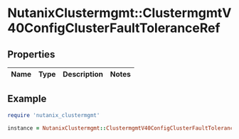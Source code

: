 # NutanixClustermgmt::ClustermgmtV40ConfigClusterFaultToleranceRef

## Properties

| Name | Type | Description | Notes |
| ---- | ---- | ----------- | ----- |

## Example

```ruby
require 'nutanix_clustermgmt'

instance = NutanixClustermgmt::ClustermgmtV40ConfigClusterFaultToleranceRef.new()
```

